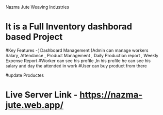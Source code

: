 Nazma Jute Weaving Industries 
# It is a Full Inventory dashborad based Project
#Key Features -( Dashboard Management )Admin can
manage workers Salary, Attendance , Product
Management , Daily Production report , Weekly
Expense Report
#Worker can see his profile ,In his profile he can see his
salary and day the attended in work
#User can buy product from there

#update Productes 
# Live Server Link - https://nazma-jute.web.app/
